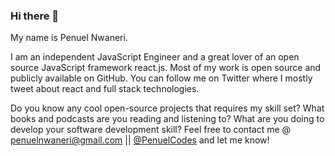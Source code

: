 ### Hi there 👋


My name is Penuel Nwaneri.

I am an independent JavaScript Engineer and a great lover of an open source JavaScript framework react.js. Most of my work is open source and publicly available on GitHub. You can follow me on Twitter where I mostly tweet about react and full stack technologies.



Do you know any cool open-source projects that requires my skill set?
What books and podcasts are you reading and listening to? What are you doing to develop your software development skill? Feel free to contact me @ penuelnwaneri@gmail.com || <a href="https://twitter.com/PenuelCodes">@PenuelCodes</a> and let me know!

<!--
**PenuelCodes/PenuelCodes** is a ✨ _special_ ✨ repository because its `README.md` (this file) appears on your GitHub profile.

Here are some ideas to get you started:

- 🔭 I’m currently working on ...
- 🌱 I’m currently learning ...
- 👯 I’m looking to collaborate on ...
- 🤔 I’m looking for help with ...
- 💬 Ask me about ...
- 📫 How to reach me: ...
- 😄 Pronouns: ...
- ⚡ Fun fact: ...
-->

